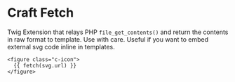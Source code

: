 # Craft Fetch

Twig Extension that relays PHP `file_get_contents()` and return the contents in raw format to template. Use with care. Useful if you want to embed external svg code inline in templates.

```
<figure class="c-icon">
  {{ fetch(svg.url) }}
</figure>
```
